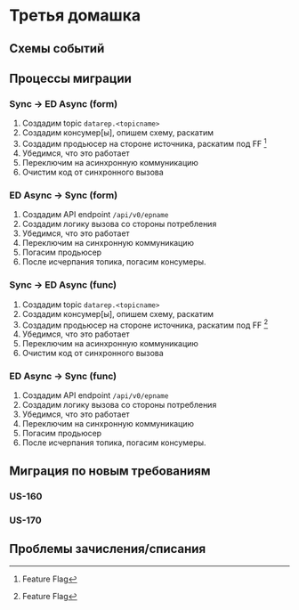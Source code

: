 # Третья домашка

## Схемы событий

## Процессы миграции

### Sync -> ED Async (form)

1. Создадим topic `datarep.<topicname>`
2. Создадим консумер[ы], опишем схему, раскатим
3. Создадим продьюсер на стороне источника, раскатим под FF [^1]
4. Убедимся, что это работает
5. Переключим на асинхронную коммуникацию
6. Очистим код от синхронного вызова

### ED Async -> Sync (form)

1. Создадим API endpoint `/api/v0/epname`
2. Создадим логику вызова со стороны потребления
3. Убедимся, что это работает
4. Переключим на синхронную коммуникацию
5. Погасим продьюсер
6. После исчерпания топика, погасим консумеры.

### Sync -> ED Async (func)

1. Создадим topic `datarep.<topicname>`
2. Создадим консумер[ы], опишем схему, раскатим
3. Создадим продьюсер на стороне источника, раскатим под FF [^1]
4. Убедимся, что это работает
5. Переключим на асинхронную коммуникацию
6. Очистим код от синхронного вызова

### ED Async -> Sync (func)

1. Создадим API endpoint `/api/v0/epname`
2. Создадим логику вызова со стороны потребления
3. Убедимся, что это работает
4. Переключим на синхронную коммуникацию
5. Погасим продьюсер
6. После исчерпания топика, погасим консумеры.

## Миграция по новым требованиям

### US-160

### US-170


## Проблемы зачисления/списания

[^1]: Feature Flag